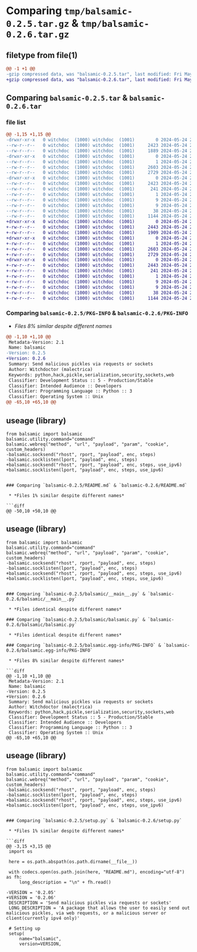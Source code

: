 # Comparing `tmp/balsamic-0.2.5.tar.gz` & `tmp/balsamic-0.2.6.tar.gz`

## filetype from file(1)

```diff
@@ -1 +1 @@
-gzip compressed data, was "balsamic-0.2.5.tar", last modified: Fri May 24 22:29:04 2024, max compression
+gzip compressed data, was "balsamic-0.2.6.tar", last modified: Fri May 24 22:39:06 2024, max compression
```

## Comparing `balsamic-0.2.5.tar` & `balsamic-0.2.6.tar`

### file list

```diff
@@ -1,15 +1,15 @@
-drwxr-xr-x   0 witchdoc  (1000) witchdoc  (1001)        0 2024-05-24 22:29:04.605897 balsamic-0.2.5/
--rw-r--r--   0 witchdoc  (1000) witchdoc  (1001)     2423 2024-05-24 22:29:04.605897 balsamic-0.2.5/PKG-INFO
--rw-r--r--   0 witchdoc  (1000) witchdoc  (1001)     1889 2024-05-24 22:26:25.000000 balsamic-0.2.5/README.md
-drwxr-xr-x   0 witchdoc  (1000) witchdoc  (1001)        0 2024-05-24 22:29:04.605897 balsamic-0.2.5/balsamic/
--rw-r--r--   0 witchdoc  (1000) witchdoc  (1001)        1 2024-05-24 22:18:41.000000 balsamic-0.2.5/balsamic/__innit__.py
--rw-r--r--   0 witchdoc  (1000) witchdoc  (1001)     2603 2024-05-24 22:28:20.000000 balsamic-0.2.5/balsamic/__main__.py
--rw-r--r--   0 witchdoc  (1000) witchdoc  (1001)     2729 2024-05-24 22:18:41.000000 balsamic-0.2.5/balsamic/balsamic.py
-drwxr-xr-x   0 witchdoc  (1000) witchdoc  (1001)        0 2024-05-24 22:29:04.605897 balsamic-0.2.5/balsamic.egg-info/
--rw-r--r--   0 witchdoc  (1000) witchdoc  (1001)     2423 2024-05-24 22:29:04.000000 balsamic-0.2.5/balsamic.egg-info/PKG-INFO
--rw-r--r--   0 witchdoc  (1000) witchdoc  (1001)      241 2024-05-24 22:29:04.000000 balsamic-0.2.5/balsamic.egg-info/SOURCES.txt
--rw-r--r--   0 witchdoc  (1000) witchdoc  (1001)        1 2024-05-24 22:29:04.000000 balsamic-0.2.5/balsamic.egg-info/dependency_links.txt
--rw-r--r--   0 witchdoc  (1000) witchdoc  (1001)        9 2024-05-24 22:29:04.000000 balsamic-0.2.5/balsamic.egg-info/requires.txt
--rw-r--r--   0 witchdoc  (1000) witchdoc  (1001)        9 2024-05-24 22:29:04.000000 balsamic-0.2.5/balsamic.egg-info/top_level.txt
--rw-r--r--   0 witchdoc  (1000) witchdoc  (1001)       38 2024-05-24 22:29:04.605897 balsamic-0.2.5/setup.cfg
--rw-r--r--   0 witchdoc  (1000) witchdoc  (1001)     1144 2024-05-24 22:28:30.000000 balsamic-0.2.5/setup.py
+drwxr-xr-x   0 witchdoc  (1000) witchdoc  (1001)        0 2024-05-24 22:39:06.221879 balsamic-0.2.6/
+-rw-r--r--   0 witchdoc  (1000) witchdoc  (1001)     2443 2024-05-24 22:39:06.221879 balsamic-0.2.6/PKG-INFO
+-rw-r--r--   0 witchdoc  (1000) witchdoc  (1001)     1909 2024-05-24 22:38:35.000000 balsamic-0.2.6/README.md
+drwxr-xr-x   0 witchdoc  (1000) witchdoc  (1001)        0 2024-05-24 22:39:06.221879 balsamic-0.2.6/balsamic/
+-rw-r--r--   0 witchdoc  (1000) witchdoc  (1001)        1 2024-05-24 22:35:48.000000 balsamic-0.2.6/balsamic/__innit__.py
+-rw-r--r--   0 witchdoc  (1000) witchdoc  (1001)     2603 2024-05-24 22:35:48.000000 balsamic-0.2.6/balsamic/__main__.py
+-rw-r--r--   0 witchdoc  (1000) witchdoc  (1001)     2729 2024-05-24 22:35:48.000000 balsamic-0.2.6/balsamic/balsamic.py
+drwxr-xr-x   0 witchdoc  (1000) witchdoc  (1001)        0 2024-05-24 22:39:06.221879 balsamic-0.2.6/balsamic.egg-info/
+-rw-r--r--   0 witchdoc  (1000) witchdoc  (1001)     2443 2024-05-24 22:39:06.000000 balsamic-0.2.6/balsamic.egg-info/PKG-INFO
+-rw-r--r--   0 witchdoc  (1000) witchdoc  (1001)      241 2024-05-24 22:39:06.000000 balsamic-0.2.6/balsamic.egg-info/SOURCES.txt
+-rw-r--r--   0 witchdoc  (1000) witchdoc  (1001)        1 2024-05-24 22:39:06.000000 balsamic-0.2.6/balsamic.egg-info/dependency_links.txt
+-rw-r--r--   0 witchdoc  (1000) witchdoc  (1001)        9 2024-05-24 22:39:06.000000 balsamic-0.2.6/balsamic.egg-info/requires.txt
+-rw-r--r--   0 witchdoc  (1000) witchdoc  (1001)        9 2024-05-24 22:39:06.000000 balsamic-0.2.6/balsamic.egg-info/top_level.txt
+-rw-r--r--   0 witchdoc  (1000) witchdoc  (1001)       38 2024-05-24 22:39:06.221879 balsamic-0.2.6/setup.cfg
+-rw-r--r--   0 witchdoc  (1000) witchdoc  (1001)     1144 2024-05-24 22:36:13.000000 balsamic-0.2.6/setup.py
```

### Comparing `balsamic-0.2.5/PKG-INFO` & `balsamic-0.2.6/PKG-INFO`

 * *Files 8% similar despite different names*

```diff
@@ -1,10 +1,10 @@
 Metadata-Version: 2.1
 Name: balsamic
-Version: 0.2.5
+Version: 0.2.6
 Summary: Send malicious pickles via requests or sockets
 Author: Witchdoctor (malectrica)
 Keywords: python,hack,pickle,serialization,security,sockets,web
 Classifier: Development Status :: 5 - Production/Stable
 Classifier: Intended Audience :: Developers
 Classifier: Programming Language :: Python :: 3
 Classifier: Operating System :: Unix
@@ -65,10 +65,10 @@
 ```
 
 ## useage (library)
 ```
 from balsamic import balsamic
 balsamic.utility.command="command"
 balsamic.webreq("method", "url", "payload", "param", "cookie", custom_headers)
-balsamic.socksend("rhost", rport, "payload", enc, steps)
-balsamic.socklisten(lport, "payload", enc, steps)
+balsamic.socksend("rhost", rport, "payload", enc, steps, use_ipv6)
+balsamic.socklisten(lport, "payload", enc, steps, use_ipv6)
 ```
```

### Comparing `balsamic-0.2.5/README.md` & `balsamic-0.2.6/README.md`

 * *Files 1% similar despite different names*

```diff
@@ -50,10 +50,10 @@
 ```
 
 ## useage (library)
 ```
 from balsamic import balsamic
 balsamic.utility.command="command"
 balsamic.webreq("method", "url", "payload", "param", "cookie", custom_headers)
-balsamic.socksend("rhost", rport, "payload", enc, steps)
-balsamic.socklisten(lport, "payload", enc, steps)
+balsamic.socksend("rhost", rport, "payload", enc, steps, use_ipv6)
+balsamic.socklisten(lport, "payload", enc, steps, use_ipv6)
 ```
```

### Comparing `balsamic-0.2.5/balsamic/__main__.py` & `balsamic-0.2.6/balsamic/__main__.py`

 * *Files identical despite different names*

### Comparing `balsamic-0.2.5/balsamic/balsamic.py` & `balsamic-0.2.6/balsamic/balsamic.py`

 * *Files identical despite different names*

### Comparing `balsamic-0.2.5/balsamic.egg-info/PKG-INFO` & `balsamic-0.2.6/balsamic.egg-info/PKG-INFO`

 * *Files 8% similar despite different names*

```diff
@@ -1,10 +1,10 @@
 Metadata-Version: 2.1
 Name: balsamic
-Version: 0.2.5
+Version: 0.2.6
 Summary: Send malicious pickles via requests or sockets
 Author: Witchdoctor (malectrica)
 Keywords: python,hack,pickle,serialization,security,sockets,web
 Classifier: Development Status :: 5 - Production/Stable
 Classifier: Intended Audience :: Developers
 Classifier: Programming Language :: Python :: 3
 Classifier: Operating System :: Unix
@@ -65,10 +65,10 @@
 ```
 
 ## useage (library)
 ```
 from balsamic import balsamic
 balsamic.utility.command="command"
 balsamic.webreq("method", "url", "payload", "param", "cookie", custom_headers)
-balsamic.socksend("rhost", rport, "payload", enc, steps)
-balsamic.socklisten(lport, "payload", enc, steps)
+balsamic.socksend("rhost", rport, "payload", enc, steps, use_ipv6)
+balsamic.socklisten(lport, "payload", enc, steps, use_ipv6)
 ```
```

### Comparing `balsamic-0.2.5/setup.py` & `balsamic-0.2.6/setup.py`

 * *Files 1% similar despite different names*

```diff
@@ -3,15 +3,15 @@
 import os
 
 here = os.path.abspath(os.path.dirname(__file__))
 
 with codecs.open(os.path.join(here, "README.md"), encoding="utf-8") as fh:
     long_description = "\n" + fh.read()
 
-VERSION = '0.2.05'
+VERSION = '0.2.06'
 DESCRIPTION = 'Send malicious pickles via requests or sockets'
 LONG_DESCRIPTION = 'A package that allows the user to easily send out malicious pickles, via web requests, or a malicious server or client(currently ipv4 only)'
 
 # Setting up
 setup(
     name="balsamic",
     version=VERSION,
```

